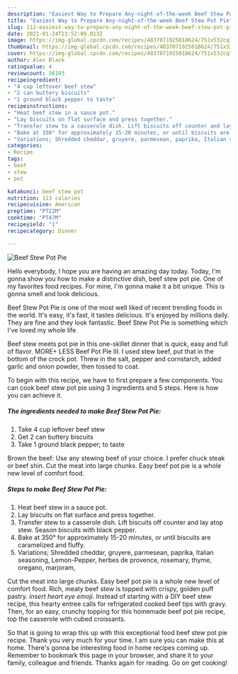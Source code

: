 ```yaml
---
description: "Easiest Way to Prepare Any-night-of-the-week Beef Stew Pot Pie"
title: "Easiest Way to Prepare Any-night-of-the-week Beef Stew Pot Pie"
slug: 112-easiest-way-to-prepare-any-night-of-the-week-beef-stew-pot-pie
date: 2021-01-24T23:52:09.013Z
image: https://img-global.cpcdn.com/recipes/4837071925018624/751x532cq70/beef-stew-pot-pie-recipe-main-photo.jpg
thumbnail: https://img-global.cpcdn.com/recipes/4837071925018624/751x532cq70/beef-stew-pot-pie-recipe-main-photo.jpg
cover: https://img-global.cpcdn.com/recipes/4837071925018624/751x532cq70/beef-stew-pot-pie-recipe-main-photo.jpg
author: Alex Black
ratingvalue: 4
reviewcount: 36103
recipeingredient:
- "4 cup leftover beef stew"
- "2 can buttery biscuits"
- "1 ground black pepper to taste"
recipeinstructions:
- "Heat beef stew in a sauce pot."
- "Lay biscuits on flat surface and press together."
- "Transfer stew to a casserole dish. Lift biscuits off counter and lay atop stew. Season biscuits with black pepper."
- "Bake at 350° for approximately 15-20 minutes, or until biscuits are caramelized and fluffy."
- "Variations; Shredded cheddar, gruyere, parmesean, paprika, Italian seasoning, Lemon-Pepper, herbes de provence, rosemary, thyme, oregano, marjoram,"
categories:
- Recipe
tags:
- beef
- stew
- pot

katakunci: beef stew pot 
nutrition: 113 calories
recipecuisine: American
preptime: "PT22M"
cooktime: "PT47M"
recipeyield: "1"
recipecategory: Dinner

---
```



![Beef Stew Pot Pie](https://img-global.cpcdn.com/recipes/4837071925018624/751x532cq70/beef-stew-pot-pie-recipe-main-photo.jpg)

Hello everybody, I hope you are having an amazing day today. Today, I'm gonna show you how to make a distinctive dish, beef stew pot pie. One of my favorites food recipes. For mine, I'm gonna make it a bit unique. This is gonna smell and look delicious.

Beef Stew Pot Pie is one of the most well liked of recent trending foods in the world. It's easy, it's fast, it tastes delicious. It's enjoyed by millions daily. They are fine and they look fantastic. Beef Stew Pot Pie is something which I've loved my whole life.

Beef stew meets pot pie in this one-skillet dinner that is quick, easy and full of flavor. MORE+ LESS Beef Pot Pie III. I used stew beef, put that in the bottom of the crock pot. Threw in the salt, pepper and cornstarch, added garlic and onion powder, then tossed to coat.


To begin with this recipe, we have to first prepare a few components. You can cook beef stew pot pie using 3 ingredients and 5 steps. Here is how you can achieve it.

<!--inarticleads1-->

##### The ingredients needed to make Beef Stew Pot Pie:

1. Take 4 cup leftover beef stew
1. Get 2 can buttery biscuits
1. Take 1 ground black pepper; to taste


Brown the beef: Use any stewing beef of your choice. I prefer chuck steak or beef shin. Cut the meat into large chunks. Easy beef pot pie is a whole new level of comfort food. 

<!--inarticleads2-->

##### Steps to make Beef Stew Pot Pie:

1. Heat beef stew in a sauce pot.
1. Lay biscuits on flat surface and press together.
1. Transfer stew to a casserole dish. Lift biscuits off counter and lay atop stew. Season biscuits with black pepper.
1. Bake at 350° for approximately 15-20 minutes, or until biscuits are caramelized and fluffy.
1. Variations; Shredded cheddar, gruyere, parmesean, paprika, Italian seasoning, Lemon-Pepper, herbes de provence, rosemary, thyme, oregano, marjoram,


Cut the meat into large chunks. Easy beef pot pie is a whole new level of comfort food. Rich, meaty beef stew is topped with crispy, golden puff pastry. *insert heart eye emoji*. Instead of starting with a DIY beef stew recipe, this hearty entree calls for refrigerated cooked beef tips with gravy. Then, for an easy, crunchy topping for this homemade beef pot pie recipe, top the casserole with cubed croissants. 

So that is going to wrap this up with this exceptional food beef stew pot pie recipe. Thank you very much for your time. I am sure you can make this at home. There's gonna be interesting food in home recipes coming up. Remember to bookmark this page in your browser, and share it to your family, colleague and friends. Thanks again for reading. Go on get cooking!
